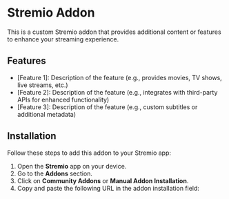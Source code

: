 # Stremio Addon

This is a custom Stremio addon that provides additional content or features to enhance your streaming experience.

## Features

- [Feature 1]: Description of the feature (e.g., provides movies, TV shows, live streams, etc.)
- [Feature 2]: Description of the feature (e.g., integrates with third-party APIs for enhanced functionality)
- [Feature 3]: Description of the feature (e.g., custom subtitles or additional metadata)

## Installation

Follow these steps to add this addon to your Stremio app:

1. Open the **Stremio** app on your device.
2. Go to the **Addons** section.
3. Click on **Community Addons** or **Manual Addon Installation**.
4. Copy and paste the following URL in the addon installation field:

